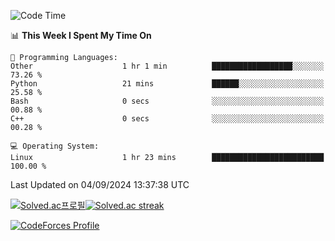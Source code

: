 
<!--START_SECTION:waka-->
![Code Time](http://img.shields.io/badge/Code%20Time-3%2C633%20hrs%2059%20mins-blue)

📊 **This Week I Spent My Time On** 

```text
💬 Programming Languages: 
Other                    1 hr 1 min          ██████████████████░░░░░░░   73.26 % 
Python                   21 mins             ██████░░░░░░░░░░░░░░░░░░░   25.58 % 
Bash                     0 secs              ░░░░░░░░░░░░░░░░░░░░░░░░░   00.88 % 
C++                      0 secs              ░░░░░░░░░░░░░░░░░░░░░░░░░   00.28 % 

💻 Operating System: 
Linux                    1 hr 23 mins        █████████████████████████   100.00 % 
```


 Last Updated on 04/09/2024 13:37:38 UTC
<!--END_SECTION:waka-->


[![Solved.ac프로필](http://mazassumnida.wtf/api/generate_badge?boj=hckim96)](https://solved.ac/hckim96)[![Solved.ac streak](http://mazandi.herokuapp.com/api?handle=hckim96&theme=dark)](https://solved.ac/hckim96)


[![CodeForces Profile](https://cf.leed.at?id=hckim96)](https://codeforces.com/profile/hckim96)

